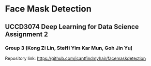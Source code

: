 # Face Mask Detection
## UCCD3074 Deep Learning for Data Science Assignment 2
### Group 3 (Kong Zi Lin, Steffi Yim Kar Mun, Goh Jin Yu)

Repository link: https://github.com/icantfindmyhair/facemaskdetection
